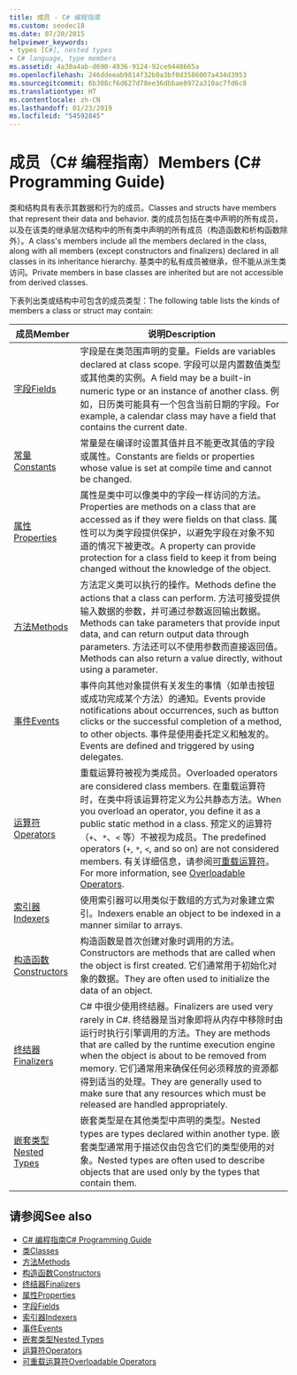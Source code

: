 ```yaml
---
title: 成员 - C# 编程指南
ms.custom: seodec18
ms.date: 07/20/2015
helpviewer_keywords:
- types [C#], nested types
- C# language, type members
ms.assetid: 4a30a4ab-d690-4936-9124-92ce9448665a
ms.openlocfilehash: 246ddeeab9814f32b0a3bf0d3586007a434d3953
ms.sourcegitcommit: 6b308cf6d627d78ee36dbbae8972a310ac7fd6c8
ms.translationtype: HT
ms.contentlocale: zh-CN
ms.lasthandoff: 01/23/2019
ms.locfileid: "54592845"
---
```

# <a name="members-c-programming-guide"></a><span data-ttu-id="60e8e-102">成员（C# 编程指南）</span><span class="sxs-lookup"><span data-stu-id="60e8e-102">Members (C# Programming Guide)</span></span>
<span data-ttu-id="60e8e-103">类和结构具有表示其数据和行为的成员。</span><span class="sxs-lookup"><span data-stu-id="60e8e-103">Classes and structs have members that represent their data and behavior.</span></span> <span data-ttu-id="60e8e-104">类的成员包括在类中声明的所有成员，以及在该类的继承层次结构中的所有类中声明的所有成员（构造函数和析构函数除外）。</span><span class="sxs-lookup"><span data-stu-id="60e8e-104">A class's members include all the members declared in the class, along with all members (except constructors and finalizers) declared in all classes in its inheritance hierarchy.</span></span> <span data-ttu-id="60e8e-105">基类中的私有成员被继承，但不能从派生类访问。</span><span class="sxs-lookup"><span data-stu-id="60e8e-105">Private members in base classes are inherited but are not accessible from derived classes.</span></span>  
  
 <span data-ttu-id="60e8e-106">下表列出类或结构中可包含的成员类型：</span><span class="sxs-lookup"><span data-stu-id="60e8e-106">The following table lists the kinds of members a class or struct may contain:</span></span>  
  
|<span data-ttu-id="60e8e-107">成员</span><span class="sxs-lookup"><span data-stu-id="60e8e-107">Member</span></span>|<span data-ttu-id="60e8e-108">说明</span><span class="sxs-lookup"><span data-stu-id="60e8e-108">Description</span></span>|  
|------------|-----------------|  
|[<span data-ttu-id="60e8e-109">字段</span><span class="sxs-lookup"><span data-stu-id="60e8e-109">Fields</span></span>](../../../csharp/programming-guide/classes-and-structs/fields.md)|<span data-ttu-id="60e8e-110">字段是在类范围声明的变量。</span><span class="sxs-lookup"><span data-stu-id="60e8e-110">Fields are variables declared at class scope.</span></span> <span data-ttu-id="60e8e-111">字段可以是内置数值类型或其他类的实例。</span><span class="sxs-lookup"><span data-stu-id="60e8e-111">A field may be a built-in numeric type or an instance of another class.</span></span> <span data-ttu-id="60e8e-112">例如，日历类可能具有一个包含当前日期的字段。</span><span class="sxs-lookup"><span data-stu-id="60e8e-112">For example, a calendar class may have a field that contains the current date.</span></span>|  
|[<span data-ttu-id="60e8e-113">常量</span><span class="sxs-lookup"><span data-stu-id="60e8e-113">Constants</span></span>](../../../csharp/programming-guide/classes-and-structs/constants.md)|<span data-ttu-id="60e8e-114">常量是在编译时设置其值并且不能更改其值的字段或属性。</span><span class="sxs-lookup"><span data-stu-id="60e8e-114">Constants are fields or properties whose value is set at compile time and cannot be changed.</span></span>|  
|[<span data-ttu-id="60e8e-115">属性</span><span class="sxs-lookup"><span data-stu-id="60e8e-115">Properties</span></span>](../../../csharp/programming-guide/classes-and-structs/properties.md)|<span data-ttu-id="60e8e-116">属性是类中可以像类中的字段一样访问的方法。</span><span class="sxs-lookup"><span data-stu-id="60e8e-116">Properties are methods on a class that are accessed as if they were fields on that class.</span></span> <span data-ttu-id="60e8e-117">属性可以为类字段提供保护，以避免字段在对象不知道的情况下被更改。</span><span class="sxs-lookup"><span data-stu-id="60e8e-117">A property can provide protection for a class field to keep it from being changed without the knowledge of the object.</span></span>|  
|[<span data-ttu-id="60e8e-118">方法</span><span class="sxs-lookup"><span data-stu-id="60e8e-118">Methods</span></span>](../../../csharp/programming-guide/classes-and-structs/methods.md)|<span data-ttu-id="60e8e-119">方法定义类可以执行的操作。</span><span class="sxs-lookup"><span data-stu-id="60e8e-119">Methods define the actions that a class can perform.</span></span> <span data-ttu-id="60e8e-120">方法可接受提供输入数据的参数，并可通过参数返回输出数据。</span><span class="sxs-lookup"><span data-stu-id="60e8e-120">Methods can take parameters that provide input data, and can return output data through parameters.</span></span> <span data-ttu-id="60e8e-121">方法还可以不使用参数而直接返回值。</span><span class="sxs-lookup"><span data-stu-id="60e8e-121">Methods can also return a value directly, without using a parameter.</span></span>|  
|[<span data-ttu-id="60e8e-122">事件</span><span class="sxs-lookup"><span data-stu-id="60e8e-122">Events</span></span>](../../../csharp/programming-guide/events/index.md)|<span data-ttu-id="60e8e-123">事件向其他对象提供有关发生的事情（如单击按钮或成功完成某个方法）的通知。</span><span class="sxs-lookup"><span data-stu-id="60e8e-123">Events provide notifications about occurrences, such as button clicks or the successful completion of a method, to other objects.</span></span> <span data-ttu-id="60e8e-124">事件是使用委托定义和触发的。</span><span class="sxs-lookup"><span data-stu-id="60e8e-124">Events are defined and triggered by using delegates.</span></span>|  
|[<span data-ttu-id="60e8e-125">运算符</span><span class="sxs-lookup"><span data-stu-id="60e8e-125">Operators</span></span>](../../../csharp/programming-guide/statements-expressions-operators/operators.md)|<span data-ttu-id="60e8e-126">重载运算符被视为类成员。</span><span class="sxs-lookup"><span data-stu-id="60e8e-126">Overloaded operators are considered class members.</span></span> <span data-ttu-id="60e8e-127">在重载运算符时，在类中将该运算符定义为公共静态方法。</span><span class="sxs-lookup"><span data-stu-id="60e8e-127">When you overload an operator, you define it as a public static method in a class.</span></span> <span data-ttu-id="60e8e-128">预定义的运算符（`+`、`*`、`<` 等）不被视为成员。</span><span class="sxs-lookup"><span data-stu-id="60e8e-128">The predefined operators (`+`, `*`, `<`, and so on) are not considered members.</span></span> <span data-ttu-id="60e8e-129">有关详细信息，请参阅[可重载运算符](../../../csharp/programming-guide/statements-expressions-operators/overloadable-operators.md)。</span><span class="sxs-lookup"><span data-stu-id="60e8e-129">For more information, see [Overloadable Operators](../../../csharp/programming-guide/statements-expressions-operators/overloadable-operators.md).</span></span>|  
|[<span data-ttu-id="60e8e-130">索引器</span><span class="sxs-lookup"><span data-stu-id="60e8e-130">Indexers</span></span>](../../../csharp/programming-guide/indexers/index.md)|<span data-ttu-id="60e8e-131">使用索引器可以用类似于数组的方式为对象建立索引。</span><span class="sxs-lookup"><span data-stu-id="60e8e-131">Indexers enable an object to be indexed in a manner similar to arrays.</span></span>|  
|[<span data-ttu-id="60e8e-132">构造函数</span><span class="sxs-lookup"><span data-stu-id="60e8e-132">Constructors</span></span>](../../../csharp/programming-guide/classes-and-structs/constructors.md)|<span data-ttu-id="60e8e-133">构造函数是首次创建对象时调用的方法。</span><span class="sxs-lookup"><span data-stu-id="60e8e-133">Constructors are methods that are called when the object is first created.</span></span> <span data-ttu-id="60e8e-134">它们通常用于初始化对象的数据。</span><span class="sxs-lookup"><span data-stu-id="60e8e-134">They are often used to initialize the data of an object.</span></span>|  
|[<span data-ttu-id="60e8e-135">终结器</span><span class="sxs-lookup"><span data-stu-id="60e8e-135">Finalizers</span></span>](../../../csharp/programming-guide/classes-and-structs/destructors.md)|<span data-ttu-id="60e8e-136">C# 中很少使用终结器。</span><span class="sxs-lookup"><span data-stu-id="60e8e-136">Finalizers are used very rarely in C#.</span></span> <span data-ttu-id="60e8e-137">终结器是当对象即将从内存中移除时由运行时执行引擎调用的方法。</span><span class="sxs-lookup"><span data-stu-id="60e8e-137">They are methods that are called by the runtime execution engine when the object is about to be removed from memory.</span></span> <span data-ttu-id="60e8e-138">它们通常用来确保任何必须释放的资源都得到适当的处理。</span><span class="sxs-lookup"><span data-stu-id="60e8e-138">They are generally used to make sure that any resources which must be released are handled appropriately.</span></span>|  
|[<span data-ttu-id="60e8e-139">嵌套类型</span><span class="sxs-lookup"><span data-stu-id="60e8e-139">Nested Types</span></span>](../../../csharp/programming-guide/classes-and-structs/nested-types.md)|<span data-ttu-id="60e8e-140">嵌套类型是在其他类型中声明的类型。</span><span class="sxs-lookup"><span data-stu-id="60e8e-140">Nested types are types declared within another type.</span></span> <span data-ttu-id="60e8e-141">嵌套类型通常用于描述仅由包含它们的类型使用的对象。</span><span class="sxs-lookup"><span data-stu-id="60e8e-141">Nested types are often used to describe objects that are used only by the types that contain them.</span></span>|  
  
## <a name="see-also"></a><span data-ttu-id="60e8e-142">请参阅</span><span class="sxs-lookup"><span data-stu-id="60e8e-142">See also</span></span>

- [<span data-ttu-id="60e8e-143">C# 编程指南</span><span class="sxs-lookup"><span data-stu-id="60e8e-143">C# Programming Guide</span></span>](../../../csharp/programming-guide/index.md)
- [<span data-ttu-id="60e8e-144">类</span><span class="sxs-lookup"><span data-stu-id="60e8e-144">Classes</span></span>](../../../csharp/programming-guide/classes-and-structs/classes.md)
- [<span data-ttu-id="60e8e-145">方法</span><span class="sxs-lookup"><span data-stu-id="60e8e-145">Methods</span></span>](../../../csharp/programming-guide/classes-and-structs/methods.md)
- [<span data-ttu-id="60e8e-146">构造函数</span><span class="sxs-lookup"><span data-stu-id="60e8e-146">Constructors</span></span>](../../../csharp/programming-guide/classes-and-structs/constructors.md)
- [<span data-ttu-id="60e8e-147">终结器</span><span class="sxs-lookup"><span data-stu-id="60e8e-147">Finalizers</span></span>](../../../csharp/programming-guide/classes-and-structs/destructors.md)
- [<span data-ttu-id="60e8e-148">属性</span><span class="sxs-lookup"><span data-stu-id="60e8e-148">Properties</span></span>](../../../csharp/programming-guide/classes-and-structs/properties.md)
- [<span data-ttu-id="60e8e-149">字段</span><span class="sxs-lookup"><span data-stu-id="60e8e-149">Fields</span></span>](../../../csharp/programming-guide/classes-and-structs/fields.md)
- [<span data-ttu-id="60e8e-150">索引器</span><span class="sxs-lookup"><span data-stu-id="60e8e-150">Indexers</span></span>](../../../csharp/programming-guide/indexers/index.md)
- [<span data-ttu-id="60e8e-151">事件</span><span class="sxs-lookup"><span data-stu-id="60e8e-151">Events</span></span>](../../../csharp/programming-guide/events/index.md)
- [<span data-ttu-id="60e8e-152">嵌套类型</span><span class="sxs-lookup"><span data-stu-id="60e8e-152">Nested Types</span></span>](../../../csharp/programming-guide/classes-and-structs/nested-types.md)
- [<span data-ttu-id="60e8e-153">运算符</span><span class="sxs-lookup"><span data-stu-id="60e8e-153">Operators</span></span>](../../../csharp/programming-guide/statements-expressions-operators/operators.md)
- [<span data-ttu-id="60e8e-154">可重载运算符</span><span class="sxs-lookup"><span data-stu-id="60e8e-154">Overloadable Operators</span></span>](../../../csharp/programming-guide/statements-expressions-operators/overloadable-operators.md)
